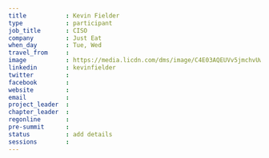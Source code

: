 ```yaml
---
title           : Kevin Fielder
type            : participant
job_title       : CISO
company         : Just Eat
when_day        : Tue, Wed
travel_from     :
image           : https://media.licdn.com/dms/image/C4E03AQEUVv5jmchvUw/profile-displayphoto-shrink_800_800/0?e=1528390800&v=beta&t=o21E0ngQQ_qDVCP-BpSdhBOeV9VfQ85R7vfAwIplJQk
linkedin        : kevinfielder
twitter         :
facebook        :
website         :
email           :
project_leader  :
chapter_leader  :
regonline       :
pre-summit      :
status          : add details
sessions        :
---
```


<!-- put more details about participant here -->

